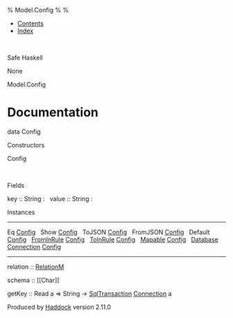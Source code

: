 % Model.Config
% 
% 

-   [Contents](index.html)
-   [Index](doc-index.html)

 

Safe Haskell

None

Model.Config

Documentation
=============

data Config

Constructors

Config

 

Fields

key :: String
:    
value :: String
:    

Instances

  ------------------------------------------------------------------------------------------------------------------------------------ ---
  Eq [Config](Model-Config.html#t:Config)                                                                                               
  Show [Config](Model-Config.html#t:Config)                                                                                             
  ToJSON [Config](Model-Config.html#t:Config)                                                                                           
  FromJSON [Config](Model-Config.html#t:Config)                                                                                         
  Default [Config](Model-Config.html#t:Config)                                                                                          
  [FromInRule](Data-InRules.html#t:FromInRule) [Config](Model-Config.html#t:Config)                                                     
  [ToInRule](Data-InRules.html#t:ToInRule) [Config](Model-Config.html#t:Config)                                                         
  [Mapable](Model-General.html#t:Mapable) [Config](Model-Config.html#t:Config)                                                          
  [Database](Model-General.html#t:Database) [Connection](Data-SqlTransaction.html#t:Connection) [Config](Model-Config.html#t:Config)    
  ------------------------------------------------------------------------------------------------------------------------------------ ---

relation :: [RelationM](Data-Relation.html#t:RelationM)

schema :: [[Char]]

getKey :: Read a =\> String -\>
[SqlTransaction](Data-SqlTransaction.html#t:SqlTransaction)
[Connection](Data-SqlTransaction.html#t:Connection) a

Produced by [Haddock](http://www.haskell.org/haddock/) version 2.11.0
